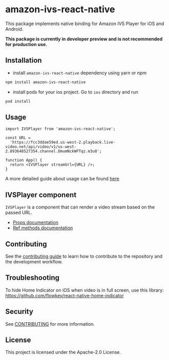 # amazon-ivs-react-native

This package implements native binding for Amazon IVS Player for iOS and Android.

**This package is currently in developer preview and is not recommended for production use.**

## Installation

- install `amazon-ivs-react-native` dependency using yarn or npm

```sh
npm install amazon-ivs-react-native
```

- install pods for your ios project. Go to `ios` directory and run

```sh
pod install
```

## Usage

```tsx
import IVSPlayer from 'amazon-ivs-react-native';

const URL =
  'https://fcc3ddae59ed.us-west-2.playback.live-video.net/api/video/v1/us-west-2.893648527354.channel.DmumNckWFTqz.m3u8';

function App() {
  return <IVSPlayer streamUrl={URL} />;
}
```

A more detailed guide about usage can be found [here](./docs/usage-guide.md)

## IVSPlayer component

`IVSPlayer` is a component that can render a video stream based on the passed URL.

- [Props documentation](./docs/ivs-player-reference.md#props)
- [Ref methods documentation](./docs/ivs-player-reference.md#ref-methods)

## Contributing

See the [contributing guide](CONTRIBUTING.md) to learn how to contribute to the repository and the development workflow.

## Troubleshooting

To hide Home Indicator on iOS when video is in full screen, use this library:
https://github.com/flowkey/react-native-home-indicator

## Security

See [CONTRIBUTING](CONTRIBUTING.md#security-issue-notifications) for more information.

## License

This project is licensed under the Apache-2.0 License.
